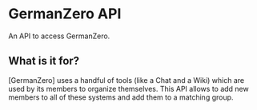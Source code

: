# GermanZero API
An API to access GermanZero.

## What is it for?

[GermanZero] uses a handful of tools (like a Chat and a Wiki) which are used by its members to organize themselves. This API allows to add new members to all of these systems and add them to a matching group.
